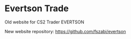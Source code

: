 # Evertson Trade

Old website for CS2 Trader EVERTSON

New website repository: https://github.com/fszabi/evertson
